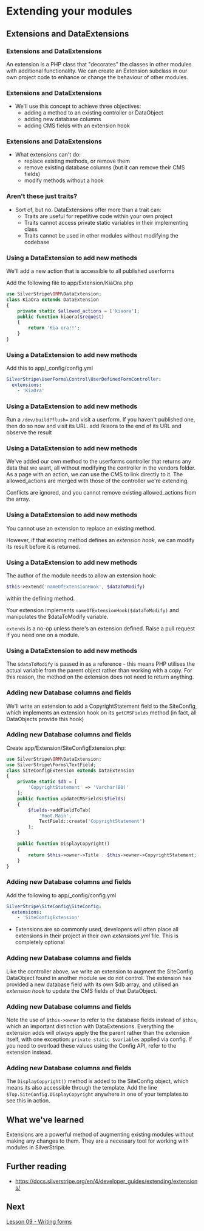 # Extending your modules
## Extensions and DataExtensions


### Extensions and DataExtensions
An extension is a PHP class that "decorates" the classes in other modules with additional functionality. We can create an Extension subclass in our own project code to enhance or change the behaviour of other modules.


### Extensions and DataExtensions
* We'll use this concept to achieve three objectives:
    - adding a method to an existing controller or DataObject
    - adding new database columns
    - adding CMS fields with an extension hook


### Extensions and DataExtensions
* What extensions can't do:
    - replace existing methods, or remove them
    - remove existing database columns (but it can remove their CMS fields)
    - modify methods without a hook


### Aren't these just traits?
* Sort of, but no. DataExtensions offer more than a trait can:
    - Traits are useful for repetitive code within your own project
    - Traits cannot access private static variables in their implementing class
    - Traits cannot be used in other modules without modifying the codebase


### Using a DataExtension to add new methods
We'll add a new action that is accessible to all published userforms

Add the following file to app/Extension/KiaOra.php
```php
use SilverStripe\ORM\DataExtension;
class KiaOra extends DataExtension
{
    private static $allowed_actions = ['kiaora'];
    public function kiaora($request) 
    {
        return 'Kia ora!!';
    }
}
```


### Using a DataExtension to add new methods
Add this to app/_config/config.yml
```yml
SilverStripe\UserForms\Control\UserDefinedFormController:
  extensions:
    - 'KiaOra'
```


### Using a DataExtension to add new methods
Run a `/dev/build?flush=` and visit a userform. If you haven't published one, then do so now and visit its URL. add /kiaora to the end of its URL and observe the result


### Using a DataExtension to add new methods
We've added our own method to the userforms controller that returns any data that we want, all without modifying the controller in the vendors folder. As a page with an action, we can use the CMS to link directly to it. The allowed_actions are merged with those of the controller we're extending. 

Conflicts are ignored, and you cannot remove existing allowed_actions from the array.


### Using a DataExtension to add new methods
You cannot use an extension to replace an existing method.

However, if that existing method defines an _extension hook_, we can modify its result before it is returned.


### Using a DataExtension to add new methods
The author of the module needs to allow an extension hook:
```php
$this->extend('nameOfExtensionHook', $dataToModify)
```
within the defining method. 

Your extension implements `nameOfExtensionHook($dataToModify)` and manipulates the $dataToModify variable.

`extends` is a no-op unless there's an extension defined. Raise a pull request if you need one on a module.


### Using a DataExtension to add new methods
The `$dataToModify` is passed in as a reference - this means PHP utilises the actual variable from the parent object rather than working with a copy. For this reason, the method on the extension does not need to return anything. 


### Adding new Database columns and fields
We'll write an extension to add a CopyrightStatement field to the SiteConfig, which implements an extension hook on its `getCMSFields` method (in fact, all DataObjects provide this hook)


### Adding new Database columns and fields
Create app/Extension/SiteConfigExtension.php:
```php
use SilverStripe\ORM\DataExtension;
use SilverStripe\Forms\TextField;
class SiteConfigExtension extends DataExtension
{
    private static $db = [
        'CopyrightStatement' => 'Varchar(80)'
    ];
    public function updateCMSFields($fields)
    {
        $fields->addFieldToTab(
            'Root.Main',
            TextField::create('CopyrightStatement')
        );
    }

    public function DisplayCopyright()
    {
        return $this->owner->Title . $this->owner->CopyrightStatement;
    }
}

```


### Adding new Database columns and fields

Add the following to app/_config/config.yml

```yml
SilverStripe\SiteConfig\SiteConfig:
  extensions:
    - 'SiteConfigExtension'
```

* Extensions are so commonly used, developers will often place all extensions in their project in their own _extensions.yml_ file. This is completely optional


### Adding new Database columns and fields
Like the controller above, we write an extension to augment the SiteConfig DataObject found in another module we do not control. The extension has provided a new database field with its own $db array, and utilised an _extension hook_ to update the CMS fields of that DataObject.


### Adding new Database columns and fields
Note the use of `$this->owner` to refer to the database fields instead of `$this`, which an important distinction with DataExtensions. Everything the extension adds will _always_ apply the the parent rather than the extension itself, with one exception: `private static $variables` applied via config. If you need to overload these values using the Config API, refer to the extension instead.


### Adding new Database columns and fields
The `DisplayCopyright()` method is added to the SiteConfig object, which means its also accessible through the template.  Add the line `$Top.SiteConfig.DisplayCopyright` anywhere in one of your templates to see this in action.


## What we've learned

Extensions are a powerful method of augmenting existing modules without making any changes to them. They are a necessary tool for working with modules in SilverStripe.


## Further reading
* https://docs.silverstripe.org/en/4/developer_guides/extending/extensions/


## Next
[Lesson 09 - Writing forms](09_WritingForms.md)